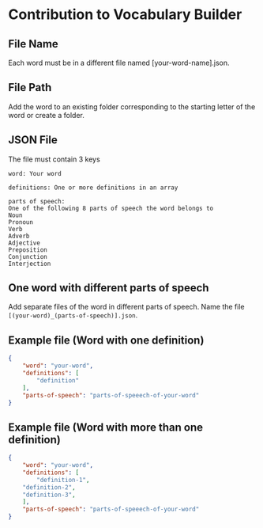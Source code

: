 # Contribution to Vocabulary Builder

## File Name
Each word must be in a different file named [your-word-name].json.

## File Path
Add the word to an existing folder corresponding to the starting letter of the word or create a folder.

## JSON File 

The file must contain 3 keys

```
word: Your word 
```

``` 
definitions: One or more definitions in an array 
```

``` 
parts of speech: 
One of the following 8 parts of speech the word belongs to 
Noun 
Pronoun
Verb
Adverb
Adjective
Preposition
Conjunction
Interjection 
```
## One word with different parts of speech 

Add separate files of the word in different parts of speech. Name the file ```[(your-word)_(parts-of-speech)].json```.

## Example file (Word with one definition) 

```json
{
    "word": "your-word",
    "definitions": [
        "definition"
    ],
    "parts-of-speech": "parts-of-speeech-of-your-word"
}
```

## Example file (Word with more than one definition) 

```json
{
    "word": "your-word",
    "definitions": [
        "definition-1",
	"definition-2",
	"definition-3",
    ],
    "parts-of-speech": "parts-of-speeech-of-your-word"
}
```
